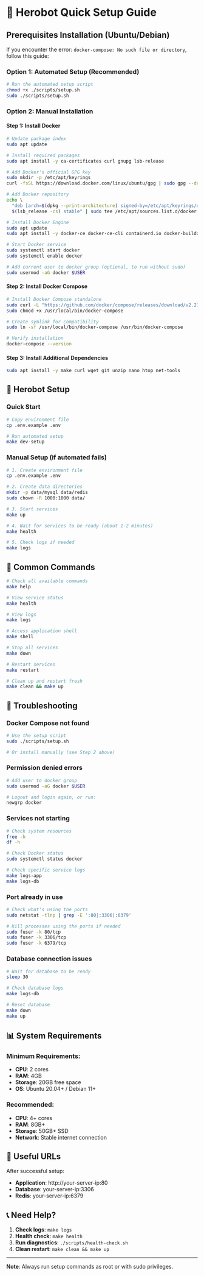 # 🚀 Herobot Quick Setup Guide

## Prerequisites Installation (Ubuntu/Debian)

If you encounter the error: `docker-compose: No such file or directory`, follow this guide:

### Option 1: Automated Setup (Recommended)
```bash
# Run the automated setup script
chmod +x ./scripts/setup.sh
sudo ./scripts/setup.sh
```

### Option 2: Manual Installation

#### Step 1: Install Docker
```bash
# Update package index
sudo apt update

# Install required packages
sudo apt install -y ca-certificates curl gnupg lsb-release

# Add Docker's official GPG key
sudo mkdir -p /etc/apt/keyrings
curl -fsSL https://download.docker.com/linux/ubuntu/gpg | sudo gpg --dearmor -o /etc/apt/keyrings/docker.gpg

# Add Docker repository
echo \
  "deb [arch=$(dpkg --print-architecture) signed-by=/etc/apt/keyrings/docker.gpg] https://download.docker.com/linux/ubuntu \
  $(lsb_release -cs) stable" | sudo tee /etc/apt/sources.list.d/docker.list > /dev/null

# Install Docker Engine
sudo apt update
sudo apt install -y docker-ce docker-ce-cli containerd.io docker-buildx-plugin docker-compose-plugin

# Start Docker service
sudo systemctl start docker
sudo systemctl enable docker

# Add current user to docker group (optional, to run without sudo)
sudo usermod -aG docker $USER
```

#### Step 2: Install Docker Compose
```bash
# Install Docker Compose standalone
sudo curl -L "https://github.com/docker/compose/releases/download/v2.23.0/docker-compose-$(uname -s)-$(uname -m)" -o /usr/local/bin/docker-compose
sudo chmod +x /usr/local/bin/docker-compose

# Create symlink for compatibility
sudo ln -sf /usr/local/bin/docker-compose /usr/bin/docker-compose

# Verify installation
docker-compose --version
```

#### Step 3: Install Additional Dependencies
```bash
sudo apt install -y make curl wget git unzip nano htop net-tools
```

## 🎯 Herobot Setup

### Quick Start
```bash
# Copy environment file
cp .env.example .env

# Run automated setup
make dev-setup
```

### Manual Setup (if automated fails)
```bash
# 1. Create environment file
cp .env.example .env

# 2. Create data directories
mkdir -p data/mysql data/redis
sudo chown -R 1000:1000 data/

# 3. Start services
make up

# 4. Wait for services to be ready (about 1-2 minutes)
make health

# 5. Check logs if needed
make logs
```

## 🔧 Common Commands

```bash
# Check all available commands
make help

# View service status
make health

# View logs
make logs

# Access application shell
make shell

# Stop all services
make down

# Restart services
make restart

# Clean up and restart fresh
make clean && make up
```

## 🚨 Troubleshooting

### Docker Compose not found
```bash
# Use the setup script
sudo ./scripts/setup.sh

# Or install manually (see Step 2 above)
```

### Permission denied errors
```bash
# Add user to docker group
sudo usermod -aG docker $USER

# Logout and login again, or run:
newgrp docker
```

### Services not starting
```bash
# Check system resources
free -h
df -h

# Check Docker status
sudo systemctl status docker

# Check specific service logs
make logs-app
make logs-db
```

### Port already in use
```bash
# Check what's using the ports
sudo netstat -tlnp | grep -E ':80|:3306|:6379'

# Kill processes using the ports if needed
sudo fuser -k 80/tcp
sudo fuser -k 3306/tcp
sudo fuser -k 6379/tcp
```

### Database connection issues
```bash
# Wait for database to be ready
sleep 30

# Check database logs
make logs-db

# Reset database
make down
make up
```

## 📊 System Requirements

### Minimum Requirements:
- **CPU**: 2 cores
- **RAM**: 4GB
- **Storage**: 20GB free space
- **OS**: Ubuntu 20.04+ / Debian 11+

### Recommended:
- **CPU**: 4+ cores
- **RAM**: 8GB+
- **Storage**: 50GB+ SSD
- **Network**: Stable internet connection

## 🔗 Useful URLs

After successful setup:
- **Application**: http://your-server-ip:80
- **Database**: your-server-ip:3306
- **Redis**: your-server-ip:6379

## 📞 Need Help?

1. **Check logs**: `make logs`
2. **Health check**: `make health`
3. **Run diagnostics**: `./scripts/health-check.sh`
4. **Clean restart**: `make clean && make up`

---

**Note**: Always run setup commands as root or with sudo privileges.
